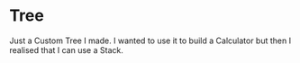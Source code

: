 # Tree
Just a Custom Tree I made. I wanted to use it to build a Calculator but then I realised that I can use a Stack.
